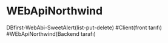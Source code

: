 # WEbApiNorthwind
DBfirst-WebAbi-SweetAlert(list-put-delete)
#Client(front tarıfı)
#WEbApiNorthwind(Backend tarafı)
